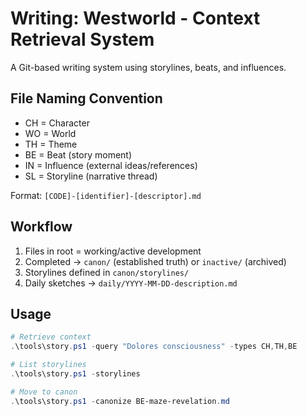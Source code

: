 # Writing: Westworld - Context Retrieval System

A Git-based writing system using storylines, beats, and influences.

## File Naming Convention

- CH = Character
- WO = World
- TH = Theme  
- BE = Beat (story moment)
- IN = Influence (external ideas/references)
- SL = Storyline (narrative thread)

Format: `[CODE]-[identifier]-[descriptor].md`

## Workflow

1. Files in root = working/active development
2. Completed → `canon/` (established truth) or `inactive/` (archived)
3. Storylines defined in `canon/storylines/`
4. Daily sketches → `daily/YYYY-MM-DD-description.md`

## Usage

```powershell
# Retrieve context
.\tools\story.ps1 -query "Dolores consciousness" -types CH,TH,BE

# List storylines
.\tools\story.ps1 -storylines

# Move to canon
.\tools\story.ps1 -canonize BE-maze-revelation.md
```
